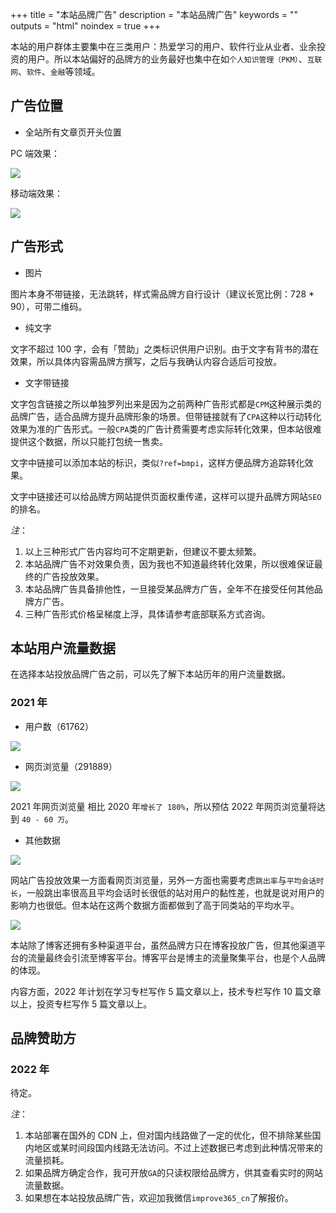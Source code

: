 +++
title = "本站品牌广告"
description = "本站品牌广告"
keywords = ""
outputs = "html"
noindex = true
+++

本站的用户群体主要集中在三类用户：热爱学习的用户、软件行业从业者、业余投资的用户。所以本站偏好的品牌方的业务最好也集中在如`个人知识管理（PKM）`、`互联网`、`软件`、`金融`等领域。

## 广告位置

- 全站所有文章页开头位置

PC 端效果：

![](https://img.bmpi.dev/298d1944-7c43-b9fe-a117-63edb05ca589.png)

移动端效果：

![](https://img.bmpi.dev/8c5e5863-bed6-638f-790f-6ff0d60a18e9.png)

## 广告形式

- 图片

图片本身不带链接，无法跳转，样式需品牌方自行设计（建议长宽比例：728 * 90），可带二维码。

- 纯文字

文字不超过 100 字，会有「赞助」之类标识供用户识别。由于文字有背书的潜在效果，所以具体内容需品牌方撰写，之后与我确认内容合适后可投放。

- 文字带链接

文字包含链接之所以单独罗列出来是因为之前两种广告形式都是`CPM`这种展示类的品牌广告，适合品牌方提升品牌形象的场景。但带链接就有了`CPA`这种以行动转化效果为准的广告形式。一般`CPA`类的广告计费需要考虑实际转化效果，但本站很难提供这个数据，所以只能打包统一售卖。

文字中链接可以添加本站的标识，类似`?ref=bmpi`，这样方便品牌方追踪转化效果。

文字中链接还可以给品牌方网站提供页面权重传递，这样可以提升品牌方网站`SEO`的排名。

_注_：

1. 以上三种形式广告内容均可不定期更新，但建议不要太频繁。
2. 本站品牌广告不对效果负责，因为我也不知道最终转化效果，所以很难保证最终的广告投放效果。
3. 本站品牌广告具备排他性，一旦接受某品牌方广告，全年不在接受任何其他品牌方广告。
4. 三种广告形式价格呈梯度上浮，具体请参考底部联系方式咨询。

## 本站用户流量数据

在选择本站投放品牌广告之前，可以先了解下本站历年的用户流量数据。

### 2021 年

- 用户数（61762）

![](https://img.bmpi.dev/cba1babe-8899-9443-fd21-b605e780e1ea.png)

- 网页浏览量（291889）

![](https://img.bmpi.dev/29d6e45c-94a9-432c-8808-efb6db9a7060.png)

2021 年网页浏览量 相比 2020 年`增长了 180%`，所以预估 2022 年网页浏览量将达到 `40 - 60 万`。

- 其他数据

![](https://img.bmpi.dev/240298fe-858c-9134-0b81-1bd5c3856649.png)

网站广告投放效果一方面看网页浏览量，另外一方面也需要考虑`跳出率`与`平均会话时长`，一般跳出率很高且平均会话时长很低的站对用户的黏性差，也就是说对用户的影响力也很低。但本站在这两个数据方面都做到了高于同类站的平均水平。

![](https://img.bmpi.dev/11fc6c5f-dc61-48ee-7156-8f5d537a375b.png)

本站除了博客还拥有多种渠道平台，虽然品牌方只在博客投放广告，但其他渠道平台的流量最终会引流至博客平台。博客平台是博主的流量聚集平台，也是个人品牌的体现。

内容方面，2022 年计划在学习专栏写作 5 篇文章以上，技术专栏写作 10 篇文章以上，投资专栏写作 5 篇文章以上。

## 品牌赞助方

### 2022 年

待定。

_注_：

1. 本站部署在国外的 CDN 上，但对国内线路做了一定的优化，但不排除某些国内地区或某时间段国内线路无法访问。不过上述数据已考虑到此种情况带来的流量损耗。
2. 如果品牌方确定合作，我可开放`GA`的只读权限给品牌方，供其查看实时的网站流量数据。
3. 如果想在本站投放品牌广告，欢迎加我微信`improve365_cn`了解报价。
